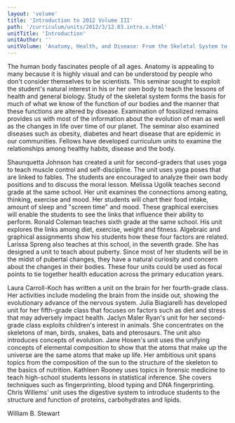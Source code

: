```yaml
---
layout: 'volume'
title: 'Introduction to 2012 Volume III'
path: '/curriculum/units/2012/3/12.03.intro.x.html'
unitTitle: 'Introduction'
unitAuthor: ''
unitVolume: 'Anatomy, Health, and Disease: From the Skeletal System to Cardiovascular Fitness'
---
```


<body>
 <p>
  The human body fascinates people of all ages. Anatomy is appealing to many because it is highly visual and can be understood by people who don't consider themselves to be scientists. This seminar sought to exploit the student's natural interest in his or her own body to teach the lessons of health and general biology. Study of the skeletal system forms the basis for much of what we know of the function of our bodies and the manner that these functions are altered by disease. Examination of fossilized remains provides us with most of the information about the evolution of man as well as the changes in life over time of our planet. The seminar also examined diseases such as obesity, diabetes and heart disease that are epidemic in our communities. Fellows have developed curriculum units to examine the relationships among healthy habits, disease and the body.
 </p>
<p>
  Shaunquetta Johnson has created a unit for second-graders that uses yoga to teach muscle control and self-discipline. The unit uses yoga poses that are linked to fables. The students are encouraged to analyze their own body positions and to discuss the moral lesson. Melissa Ugolik teaches second grade at the same school. Her unit examines the connections among eating, thinking, exercise and mood. Her students will chart their food intake, amount of sleep and "screen time" and mood. These graphical exercises will enable the students to see the links that influence their ability to perform. Ronald Coleman teaches sixth grade at the same school. His unit explores the links among diet, exercise, weight and fitness. Algebraic and graphical assignments show his students how these four factors are related. Larissa Spreng also teaches at this school, in the seventh grade. She has designed a unit to teach about puberty. Since most of her students will be in the midst of pubertal changes, they have a natural curiosity and concern about the changes in their bodies. These four units could be used as focal points to tie together health education across the primary education years.
 </p>
<p>
  Laura Carroll-Koch has written a unit on the brain for her fourth-grade class. Her activities include modeling the brain from the inside out, showing the evolutionary advance of the nervous system. Julia Biagiarelli has developed unit for her fifth-grade class that focuses on factors such as diet and stress that may adversely impact health. Jaclyn Maler Ryan's unit for her second-grade class exploits children's interest in animals. She concentrates on the skeletons of man, birds, snakes, bats and pterosaurs. The unit also introduces concepts of evolution. Jane Hosen's unit uses the unifying concepts of elemental composition to show that the atoms that make up the universe are the same atoms that make up life. Her ambitious unit spans topics from the composition of the sun to the structure of the skeleton to the basics of nutrition. Kathleen Rooney uses topics in forensic medicine to teach high-school students lessons in statistical inference. She covers techniques such as fingerprinting, blood typing and DNA fingerprinting. Chris Willems' unit uses the digestive system to introduce students to the structure and function of proteins, carbohydrates and lipids.
 </p>
<p>
  William B. Stewart
 </p>

</body>
